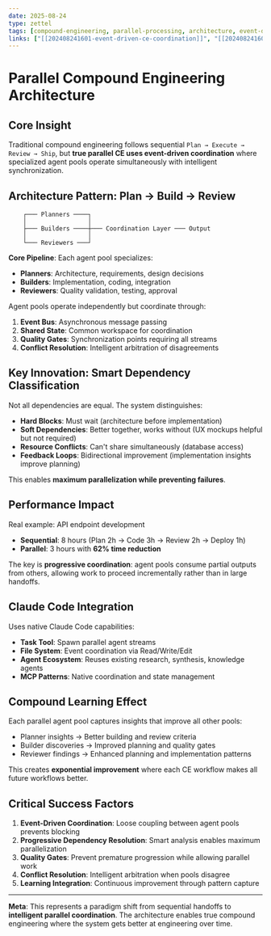 ```yaml
---
date: 2025-08-24
type: zettel
tags: [compound-engineering, parallel-processing, architecture, event-driven]
links: ["[[202408241601-event-driven-ce-coordination]]", "[[202408241602-pkm-ce-integration-patterns]]", "[[202408241605-plan-build-review-agent-pools]]", "[[compound-engineering-article]]"]
---
```


# Parallel Compound Engineering Architecture

## Core Insight

Traditional compound engineering follows sequential `Plan → Execute → Review → Ship`, but **true parallel CE uses event-driven coordination** where specialized agent pools operate simultaneously with intelligent synchronization.

## Architecture Pattern: Plan → Build → Review

```
    ┌─── Planners ────┐
    │                 │
    ├─── Builders ────┼─── Coordination Layer ─── Output
    │                 │
    └─── Reviewers ───┘
```

**Core Pipeline**: Each agent pool specializes:
- **Planners**: Architecture, requirements, design decisions
- **Builders**: Implementation, coding, integration
- **Reviewers**: Quality validation, testing, approval

Agent pools operate independently but coordinate through:
1. **Event Bus**: Asynchronous message passing
2. **Shared State**: Common workspace for coordination
3. **Quality Gates**: Synchronization points requiring all streams
4. **Conflict Resolution**: Intelligent arbitration of disagreements

## Key Innovation: Smart Dependency Classification

Not all dependencies are equal. The system distinguishes:

- **Hard Blocks**: Must wait (architecture before implementation)
- **Soft Dependencies**: Better together, works without (UX mockups helpful but not required)
- **Resource Conflicts**: Can't share simultaneously (database access)
- **Feedback Loops**: Bidirectional improvement (implementation insights improve planning)

This enables **maximum parallelization while preventing failures**.

## Performance Impact

Real example: API endpoint development
- **Sequential**: 8 hours (Plan 2h → Code 3h → Review 2h → Deploy 1h)
- **Parallel**: 3 hours with **62% time reduction**

The key is **progressive coordination**: agent pools consume partial outputs from others, allowing work to proceed incrementally rather than in large handoffs.

## Claude Code Integration

Uses native Claude Code capabilities:
- **Task Tool**: Spawn parallel agent streams
- **File System**: Event coordination via Read/Write/Edit
- **Agent Ecosystem**: Reuses existing research, synthesis, knowledge agents
- **MCP Patterns**: Native coordination and state management

## Compound Learning Effect

Each parallel agent pool captures insights that improve all other pools:
- Planner insights → Better building and review criteria
- Builder discoveries → Improved planning and quality gates  
- Reviewer findings → Enhanced planning and implementation patterns

This creates **exponential improvement** where each CE workflow makes all future workflows better.

## Critical Success Factors

1. **Event-Driven Coordination**: Loose coupling between agent pools prevents blocking
2. **Progressive Dependency Resolution**: Smart analysis enables maximum parallelization
3. **Quality Gates**: Prevent premature progression while allowing parallel work
4. **Conflict Resolution**: Intelligent arbitration when pools disagree
5. **Learning Integration**: Continuous improvement through pattern capture

---

**Meta**: This represents a paradigm shift from sequential handoffs to **intelligent parallel coordination**. The architecture enables true compound engineering where the system gets better at engineering over time.